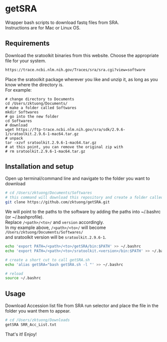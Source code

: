 # getSRA
Wrapper bash scripts to download fastq files from SRA.
<br>Instructions are for Mac or Linux OS.<br>

## Requirements
Download the sratoolkit binaries from this website. Choose the appropriate file for your system.
```bash
https://trace.ncbi.nlm.nih.gov/Traces/sra/sra.cgi?view=software
```
Place the sratoolkit package wherever you like and unzip it, as long as you know where the directory is.
<br>For example:
```
# change directory to Documents
cd /Users/zktuong/Documents/
# make a folder called Softwares
mkdir Softwares
# go into the new folder
cd Softwares
# download
wget https://ftp-trace.ncbi.nlm.nih.gov/sra/sdk/2.9.6-1/sratoolkit.2.9.6-1-mac64.tar.gz
# unpack
tar -xzvf sratoolkit.2.9.6-1-mac64.tar.gz
# at this point, you can remove the original zip with
# rm sratoolkit.2.9.6-1-mac64.tar.gz
```

## Installation and setup
Open up terminal/command line and navigate to the folder you want to download
```bash
# cd /Users/zktuong/Documents/Softwares
# this command will download this repository and create a folder called 'getSRA'
git clone https://github.com/zktuong/getSRA.git
```

We will point to the paths to the software by adding the paths into ~/.bashrc (or ~/.bashprofile).
<br>Replace ```/<path>/<to>/``` and ```version``` accordingly.
<br>In my example above, ```/<path>/<to>/``` will become ```/Users/zktuong/Documents/Softwares/```
<br>and sratoolkit version will be ```sratoolkit.2.9.6-1```.
```bash
echo 'export PATH=/<path>/<to>/getSRA/bin:$PATH' >> ~/.bashrc
echo 'export PATH=/<path>/<to>/sratoolkit.<version>/bin:$PATH' >> ~/.bashrc

# create a short cut to call getSRA.sh
echo 'alias getSRA="bash getSRA.sh -l "' >> ~/.bashrc

# reload
source ~/.bashrc
```

## Usage
Download Accession list file from SRA run selector and place the file in the folder you want them to appear.
```bash
# cd /Users/zktuong/Downloads
getSRA SRR_Acc_List.txt
```

That's it! Enjoy!
